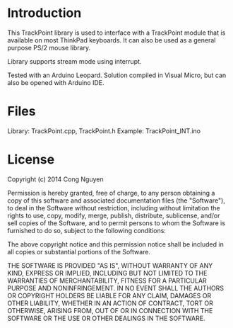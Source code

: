 # Introduction
This TrackPoint library is used to interface with a TrackPoint module 
that is available on most ThinkPad keyboards. It can also be used as a 
general purpose PS/2 mouse library.

Library supports stream mode using interrupt.

Tested with an Arduino Leopard. Solution compiled in Visual Micro, but 
can also be opened with Arduino IDE.

# Files

Library: TrackPoint.cpp, TrackPoint.h
Example: TrackPoint_INT.ino

# License
Copyright (c) 2014 Cong Nguyen

Permission is hereby granted, free of charge, to any person obtaining a copy
of this software and associated documentation files (the "Software"), to deal
in the Software without restriction, including without limitation the rights
to use, copy, modify, merge, publish, distribute, sublicense, and/or sell
copies of the Software, and to permit persons to whom the Software is
furnished to do so, subject to the following conditions:

The above copyright notice and this permission notice shall be included in
all copies or substantial portions of the Software.

THE SOFTWARE IS PROVIDED "AS IS", WITHOUT WARRANTY OF ANY KIND, EXPRESS OR
IMPLIED, INCLUDING BUT NOT LIMITED TO THE WARRANTIES OF MERCHANTABILITY,
FITNESS FOR A PARTICULAR PURPOSE AND NONINFRINGEMENT. IN NO EVENT SHALL THE
AUTHORS OR COPYRIGHT HOLDERS BE LIABLE FOR ANY CLAIM, DAMAGES OR OTHER
LIABILITY, WHETHER IN AN ACTION OF CONTRACT, TORT OR OTHERWISE, ARISING FROM,
OUT OF OR IN CONNECTION WITH THE SOFTWARE OR THE USE OR OTHER DEALINGS IN
THE SOFTWARE.

